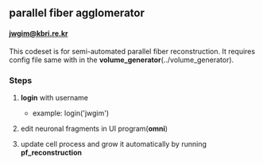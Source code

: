 ## parallel fiber agglomerator 

#### jwgim@kbri.re.kr


This codeset is for semi-automated parallel fiber reconstruction. It requires config file same with in the __volume_generator__(../volume_generator).


### __Steps__

1. __login__ with username 
   - example: login('jwgim')

2. edit neuronal fragments in UI program(__omni__)

3. update cell process and grow it automatically by running __pf_reconstruction__


